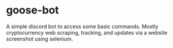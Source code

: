 # goose-bot
A simple discord bot to access some basic commands. Mostly cryptocurrency web scraping, tracking, and updates via a website screenshot using selenium.
